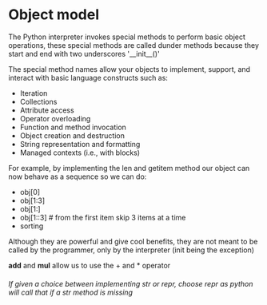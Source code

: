 # Object model

The Python interpreter invokes special methods to perform basic object operations, these special methods are called dunder methods because they start and end with two underscores '\_\_init\_\_()'

The special method names allow your objects to implement, support, and interact with basic language constructs such as:

- Iteration
- Collections
- Attribute access
- Operator overloading
- Function and method invocation
- Object creation and destruction
- String representation and formatting
- Managed contexts (i.e., with blocks)

For example, by implementing the len and getitem method our object can now behave as a sequence so we can do:

- obj[0]
- obj[1:3]
- obj[1:]
- obj[1::3] # from the first item skip 3 items at a time
- sorting

Although they are powerful and give cool benefits, they are not meant to be called by the programmer, only by the interpreter (init being the exception)

__add__ and __mul__ allow us to use the + and * operator

###### If given a choice between implementing str or repr, choose repr as python will call that if a str method is missing
